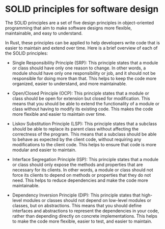 # SOLID principles for software design

The SOLID principles are a set of five design principles in object-oriented programming that aim to make software designs more flexible, maintainable, and easy to understand.

In Rust, these principles can be applied to help developers write code that is easier to maintain and extend over time. Here is a brief overview of each of the SOLID principles:

* Single Responsibility Principle (SRP): This principle states that a module or class should have only one reason to change. In other words, a module should have only one responsibility or job, and it should not be responsible for doing more than that. This helps to keep the code more organized, easier to understand, and more maintainable.

* Open/Closed Principle (OCP): This principle states that a module or class should be open for extension but closed for modification. This means that you should be able to extend the functionality of a module or class without having to modify its existing code. This makes the code more flexible and easier to maintain over time.

* Liskov Substitution Principle (LSP): This principle states that a subclass should be able to replace its parent class without affecting the correctness of the program. This means that a subclass should be able to behave as expected by the client code, without requiring any modifications to the client code. This helps to ensure that code is more modular and easier to maintain.

* Interface Segregation Principle (ISP): This principle states that a module or class should only expose the methods and properties that are necessary for its clients. In other words, a module or class should not force its clients to depend on methods or properties that they do not need. This helps to reduce dependencies and make the code more maintainable.

* Dependency Inversion Principle (DIP): This principle states that high-level modules or classes should not depend on low-level modules or classes, but on abstractions. This means that you should define interfaces and abstractions to represent the dependencies in your code, rather than depending directly on concrete implementations. This helps to make the code more flexible, easier to test, and easier to maintain.